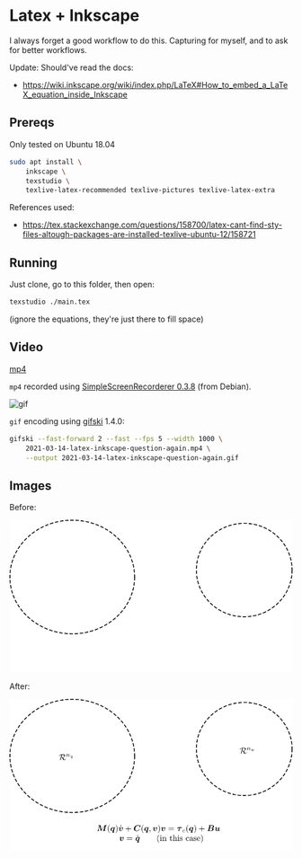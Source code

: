 # Latex + Inkscape

I always forget a good workflow to do this. Capturing for myself, and to ask
for better workflows.

Update: Should've read the docs:

* <https://wiki.inkscape.org/wiki/index.php/LaTeX#How_to_embed_a_LaTeX_equation_inside_Inkscape>

## Prereqs

Only tested on Ubuntu 18.04

```sh
sudo apt install \
    inkscape \
    texstudio \
    texlive-latex-recommended texlive-pictures texlive-latex-extra
```

References used:

* <https://tex.stackexchange.com/questions/158700/latex-cant-find-sty-files-altough-packages-are-installed-texlive-ubuntu-12/158721>

## Running

Just clone, go to this folder, then open:

```sh
texstudio ./main.tex
```

(ignore the equations, they're just there to fill space)

## Video

[mp4](https://user-images.githubusercontent.com/26719449/111078951-3f983080-84ce-11eb-823c-d9f16e0edfcf.mp4)

`mp4` recorded using [SimpleScreenRecorderer 0.3.8](https://github.com/MaartenBaert/ssr/releases/tag/0.3.8) (from Debian).

![gif](https://user-images.githubusercontent.com/26719449/111079241-85092d80-84cf-11eb-8bae-cd5dbdad055f.gif)

`gif` encoding using [gifski](https://gif.ski) 1.4.0:

```sh
gifski --fast-forward 2 --fast --fps 5 --width 1000 \
    2021-03-14-latex-inkscape-question-again.mp4 \
    --output 2021-03-14-latex-inkscape-question-again.gif
```

## Images

Before:

![before](./drawing-before.svg)

After:

![after](./drawing-after.svg)
